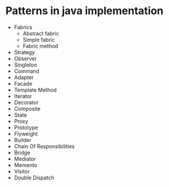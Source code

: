 # Patterns in java implementation

- Fabrics
  - Abstract fabric
  - Simple fabric
  - Fabric method
- Strategy
- Observer
- Singleton
- Command
- Adapter
- Facade
- Template Method
- Iterator
- Decorator
- Composite
- State
- Proxy
- Prototype
- Flyweight
- Builder
- Chain Of Responsibilities 
- Bridge
- Mediator
- Memento
- Visitor
- Double Dispatch
